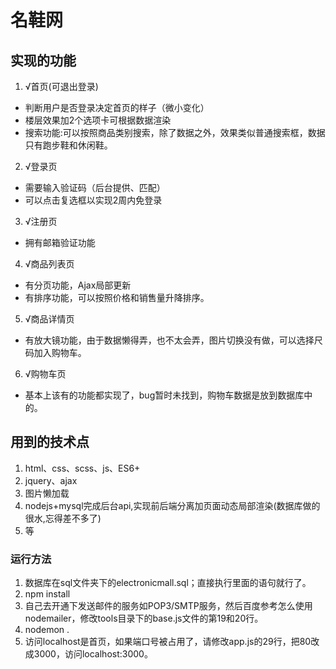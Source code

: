 # 名鞋网

## 实现的功能

1. √首页(可退出登录)
  * 判断用户是否登录决定首页的样子（微小变化）
  * 楼层效果加2个选项卡可根据数据渲染
  * 搜索功能:可以按照商品类别搜索，除了数据之外，效果类似普通搜索框，数据只有跑步鞋和休闲鞋。
2. √登录页
  * 需要输入验证码（后台提供、匹配）
  * 可以点击复选框以实现2周内免登录
3. √注册页
  * 拥有邮箱验证功能
4. √商品列表页
  * 有分页功能，Ajax局部更新
  * 有排序功能，可以按照价格和销售量升降排序。
5. √商品详情页
  * 有放大镜功能，由于数据懒得弄，也不太会弄，图片切换没有做，可以选择尺码加入购物车。
6. √购物车页
  * 基本上该有的功能都实现了，bug暂时未找到，购物车数据是放到数据库中的。

## 用到的技术点

1. html、css、scss、js、ES6+
2. jquery、ajax
3. 图片懒加载
4. nodejs+mysql完成后台api,实现前后端分离加页面动态局部渲染(数据库做的很水,忘得差不多了)
5. 等

### 运行方法
1. 数据库在sql文件夹下的electronicmall.sql；直接执行里面的语句就行了。
2. npm install
3. 自己去开通下发送邮件的服务如POP3/SMTP服务，然后百度参考怎么使用nodemailer，修改tools目录下的base.js文件的第19和20行。
4. nodemon .
5. 访问localhost是首页，如果端口号被占用了，请修改app.js的29行，把80改成3000，访问localhost:3000。

